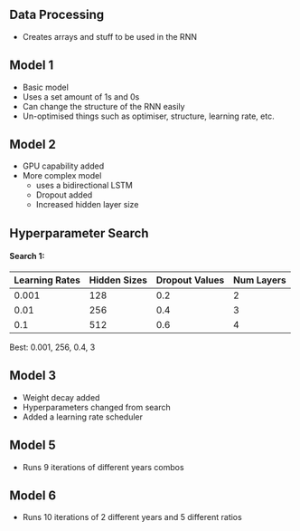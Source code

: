 ## Data Processing
  - Creates arrays and stuff to be used in the RNN 

## Model 1
  - Basic model
  - Uses a set amount of 1s and 0s
  - Can change the structure of the RNN easily
  - Un-optimised things such as optimiser, structure, learning rate, etc.

## Model 2
  - GPU capability added
  - More complex model
    -  uses a bidirectional LSTM
    -  Dropout added
    -  Increased hidden layer size

## Hyperparameter Search
#### Search 1: 
  | Learning Rates | Hidden Sizes | Dropout Values | Num Layers |
|----------------|--------------|----------------|------------|
| 0.001          | 128          | 0.2            | 2          |
| 0.01           | 256          | 0.4            | 3          |
| 0.1            | 512          | 0.6            | 4          |

Best: 0.001, 256, 0.4, 3

## Model 3
  - Weight decay added
  - Hyperparameters changed from search
  - Added a learning rate scheduler

## Model 5
  - Runs 9 iterations of different years combos

## Model 6
  - Runs 10 iterations of 2 different years and 5 different ratios
    
